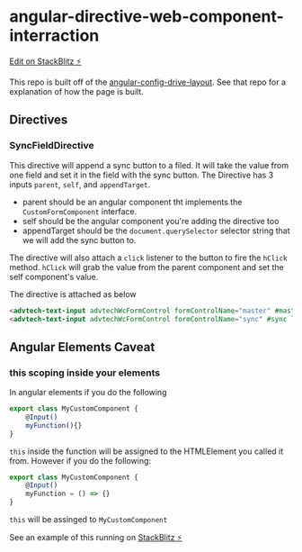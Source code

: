 # angular-directive-web-component-interraction

[Edit on StackBlitz ⚡️](https://stackblitz.com/edit/angular-directive-web-component-interraction)

This repo is built off of the [angular-config-drive-layout](https://github.com/DrewLandgrave/angular-config-driven-layout). See that repo for a explanation of how the page is built.

## Directives
### SyncFieldDirective
This directive will append a sync button to a filed. It will take the value from one field and set it in the field with the sync button. The Directive has 3 inputs `parent`, `self`, and `appendTarget`.
* parent should be an angular component tht implements the `CustomFormComponent` interface.
* self should be the angular component you're adding the directive too
* appendTarget should be the `document.querySelector` selector string that we will add the sync button to.

The directive will also attach a `click` listener to the button to fire the `hClick` method. `hClick` will grab the value from the parent component and set the self component's value.

The directive is attached as below
```html
<advtech-text-input advtechWcFormControl formControlName="master" #master label="Master Field"></advtech-text-input>
<advtech-text-input advtechWcFormControl formControlName="sync" #sync label="Sync Field" advtechSyncField [parent]="master" [self]="sync" appendTarget='mat-form-field'></advtech-text-input>
```

## Angular Elements Caveat
### this scoping inside your elements
In angular elements if you do the following

```ts
export class MyCustomComponent {
    @Input()
    myFunction(){}
}
```
`this` inside the function will be assigned to the HTMLElement you called it from. However if you do the following:

```ts
export class MyCustomComponent {
    @Input()
    myFunction = () => {}
}
```
`this` will be assinged to `MyCustomComponent`

See an example of this running on [StackBlitz ⚡️](https://stackblitz.com/edit/angular-directive-web-component-interraction)
